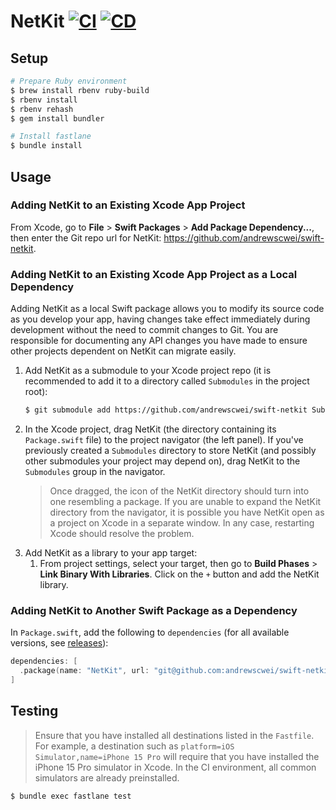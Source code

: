 # NetKit [![CI](https://github.com/andrewscwei/swift-netkit/workflows/CI/badge.svg)](https://github.com/andrewscwei/swift-netkit/actions/workflows/ci.yml) [![CD](https://github.com/andrewscwei/swift-netkit/workflows/CD/badge.svg)](https://github.com/andrewscwei/swift-netkit/actions/workflows/cd.yml)

## Setup

```sh
# Prepare Ruby environment
$ brew install rbenv ruby-build
$ rbenv install
$ rbenv rehash
$ gem install bundler

# Install fastlane
$ bundle install
```

## Usage

### Adding NetKit to an Existing Xcode App Project

From Xcode, go to **File** > **Swift Packages** > **Add Package Dependency...**, then enter the Git repo url for NetKit: https://github.com/andrewscwei/swift-netkit.

### Adding NetKit to an Existing Xcode App Project as a Local Dependency

Adding NetKit as a local Swift package allows you to modify its source code as you develop your app, having changes take effect immediately during development without the need to commit changes to Git. You are responsible for documenting any API changes you have made to ensure other projects dependent on NetKit can migrate easily.

1. Add NetKit as a submodule to your Xcode project repo (it is recommended to add it to a directory called `Submodules` in the project root):
    ```sh
    $ git submodule add https://github.com/andrewscwei/swift-netkit Submodules/NetKit
    ```
2. In the Xcode project, drag NetKit (the directory containing its `Package.swift` file) to the project navigator (the left panel). If you've previously created a `Submodules` directory to store NetKit (and possibly other submodules your project may depend on), drag NetKit to the `Submodules` group in the navigator.
    > Once dragged, the icon of the NetKit directory should turn into one resembling a package. If you are unable to expand the NetKit directory from the navigator, it is possible you have NetKit open as a project on Xcode in a separate window. In any case, restarting Xcode should resolve the problem.
3. Add NetKit as a library to your app target:
    1. From project settings, select your target, then go to **Build Phases** > **Link Binary With Libraries**. Click on the `+` button and add the NetKit library.

### Adding NetKit to Another Swift Package as a Dependency

In `Package.swift`, add the following to `dependencies` (for all available versions, see [releases](https://github.com/andrewscwei/swift-netkit/releases)):

```swift
dependencies: [
  .package(name: "NetKit", url: "git@github.com:andrewscwei/swift-netkit", from: "<version>")
]
```

## Testing

> Ensure that you have installed all destinations listed in the `Fastfile`. For example, a destination such as `platform=iOS Simulator,name=iPhone 15 Pro` will require that you have installed the iPhone 15 Pro simulator in Xcode. In the CI environment, all common simulators are already preinstalled.

```sh
$ bundle exec fastlane test
```
